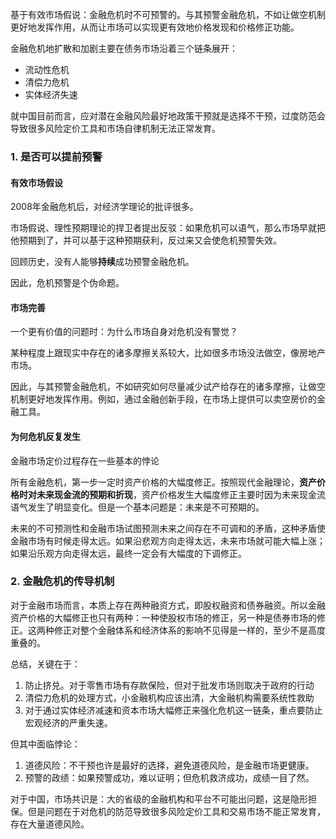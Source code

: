 基于有效市场假说：金融危机时不可预警的。与其预警金融危机，不如让做空机制更好地发挥作用，从而让市场可以实现更有效地价格发现和价格修正功能。

金融危机地扩散和加剧主要在债务市场沿着三个链条展开：

- 流动性危机
- 清偿力危机
- 实体经济失速

就中国目前而言，应对潜在金融风险最好地政策干预就是选择不干预，过度防范会导致很多风险定价工具和市场自律机制无法正常发育。

### 1. 是否可以提前预警

#### 有效市场假设

2008年金融危机后，对经济学理论的批评很多。

市场假说、理性预期理论的捍卫者提出反驳：如果危机可以语气，那么市场早就把他预期到了，并可以基于这种预期获利，反过来又会使危机预警失效。

回顾历史，没有人能够**持续**成功预警金融危机。

因此，危机预警是个伪命题。

#### 市场完善

一个更有价值的问题时：为什么市场自身对危机没有警觉？

某种程度上跟现实中存在的诸多摩擦关系较大，比如很多市场没法做空，像房地产市场。

因此，与其预警金融危机，不如研究如何尽量减少试产给存在的诸多摩擦，让做空机制更好地发挥作用。例如，通过金融创新手段，在市场上提供可以卖空房价的金融工具。

#### 为何危机反复发生

金融市场定价过程存在一些基本的悖论

所有金融危机，第一步一定时资产价格的大幅度修正。按照现代金融理论，**资产价格时对未来现金流的预期和折现**，资产价格发生大幅度修正主要时因为未来现金流语气发生了明显变化。但是一个基本问题是：未来是不可预期的。

未来的不可预测性和金融市场试图预测未来之间存在不可调和的矛盾，这种矛盾使金融市场有时候走得太远。如果沿悲观方向走得太远，未来市场就可能大幅上涨；如果沿乐观方向走得太远，最终一定会有大幅度的下调修正。

### 2. 金融危机的传导机制

对于金融市场而言，本质上存在两种融资方式，即股权融资和债券融资。所以金融资产价格的大幅修正也只有两种：一种使股权市场的修正，另一种是债券市场的修正。这两种修正对整个金融体系和经济体系的影响不见得是一样的，至少不是高度重叠的。

总结，关键在于：

1. 防止挤兑。对于零售市场有存款保险，但对于批发市场则取决于政府的行动
2. 清偿力危机的处理方式，小金融机构应该出清，大金融机构需要系统性救助
3. 对于通过实体经济减速和资本市场大幅修正来强化危机这一链条，重点要防止宏观经济的严重失速。

但其中面临悖论：

1. 道德风险：不干预也许是最好的选择，避免道德风险，是金融市场更健康。
2. 预警的政绩：如果预警成功，难以证明；但危机救济成功，成绩一目了然。

对于中国，市场共识是：大的省级的金融机构和平台不可能出问题，这是隐形担保。但是问题在于对危机的防范导致很多风险定价工具和交易市场不能正常发育，存在大量道德风险。

